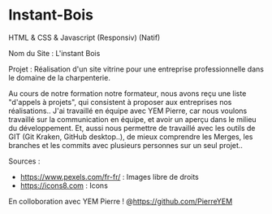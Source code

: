 # Instant-Bois

HTML & CSS & Javascript (Responsiv) (Natif)

Nom du Site : L'instant Bois

Projet : Réalisation d'un site vitrine pour une entreprise professionnelle dans le domaine de la charpenterie.


Au cours de notre formation notre formateur, nous avons reçu une liste "d'appels à projets", qui consistent à proposer aux entreprises nos réalisations.. 
J'ai travaillé en équipe avec YEM Pierre, car nous voulons travaillé sur la communication en équipe, et avoir un aperçu dans le milieu du développement. Et, aussi nous permettre de travaillé avec les outils de GIT (Git Kraken, GitHub desktop..), de mieux comprendre les Merges, les branches et les commits avec plusieurs personnes sur un seul projet..


Sources : 
- https://www.pexels.com/fr-fr/ : Images libre de droits
- https://icons8.com : Icons

En colloboration avec YEM Pierre ! @https://github.com/PierreYEM
